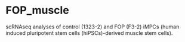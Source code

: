 # FOP_muscle

scRNAseq analyses of control (1323-2) and FOP (F3-2) iMPCs (human induced pluripotent stem cells (hiPSCs)-derived muscle stem cells). 
